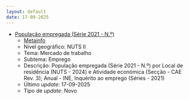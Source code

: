 ```yaml
---
layout: default
date: 17-09-2025
---
```

* [População empregada (Série 2021 - N.º)](https://www.ine.pt/xportal/xmain?xpid=INE&xpgid=ine_indicadores&indOcorrCod=0014550&contexto=bd&selTab=tab2)
  * [Metainfo](https://www.ine.pt/bddXplorer/htdocs/minfo.jsp?var_cd=0014550&lingua=PT)
  * Nível geográfico: NUTS II
  * Tema: Mercado de trabalho
  * Subtema: Emprego
  * Descrição: População empregada (Série 2021 - N.º) por Local de residência (NUTS - 2024) e Atividade económica (Secção - CAE Rev. 3); Anual - INE, Inquérito ao emprego (Séries - 2021)
  * Último _update_: 17-09-2025
  * Tipo de _update_: Novo

